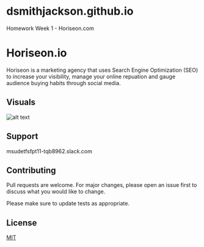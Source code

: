 # dsmithjackson.github.io
Homework Week 1 - Horiseon.com
# Horiseon.io

Horiseon is a marketing agency that uses Search Engine Optimization (SEO) to increase 
your visibility, manage your online repuation and gauge audience buying habits through
social media.


## Visuals

![alt text](01-html-css-git-homework-demo.png)

## Support
 msudetfsfpt11-tqb8962.slack.com


## Contributing
Pull requests are welcome. For major changes, please open an issue first to discuss what you would like to change.

Please make sure to update tests as appropriate.

## License
[MIT](https://choosealicense.com/licenses/mit/)